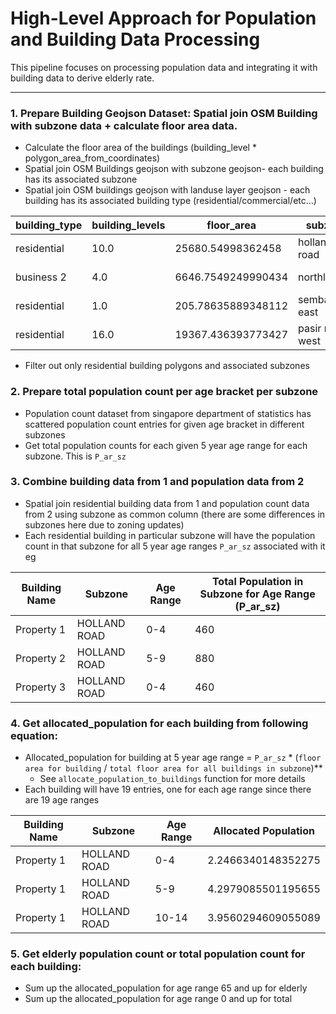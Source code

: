 # High-Level Approach for Population and Building Data Processing

This pipeline focuses on processing population data and integrating it with building data to derive elderly rate.

---

### 1. **Prepare Building Geojson Dataset: Spatial join OSM Building with subzone data + calculate floor area data.**
- Calculate the floor area of the buildings (building_level * polygon_area_from_coordinates)
- Spatial join OSM Buildings geojson with subzone geojson- each building has its associated subzone
- Spatial join OSM buildings geojson with landuse layer geojson - each building has its associated building type (residential/commercial/etc...)

| **building_type** | **building_levels** | **floor_area**       | **subzone**        | **geometry**          |
|--------------------|---------------------|-----------------------|---------------------|------------------------|
| residential        | 10.0               | 25680.54998362458     | holland road       | polygon coordinates    |
| business 2         | 4.0                | 6646.7549249990434    | northland          | polygon coordinates    |
| residential        | 1.0                | 205.78635889348112    | sembawang east     | polygon coordinates    |
| residential        | 16.0               | 19367.436393773427    | pasir ris west     | polygon coordinates    |

- Filter out only residential building polygons and associated subzones
### 2. **Prepare total population count per age bracket per subzone**
- Population count dataset from singapore department of statistics has scattered population count entries for given age bracket in different subzones
- Get total population counts for each given 5 year age range for each subzone. This is `P_ar_sz`
### 3. **Combine building data from 1 and population data from 2**
- Spatial join residential building data from 1 and population count data from 2 using subzone as common column (there are some differences in subzones here due to zoning updates)
- Each residential building in particular subzone will have the population count in that subzone for all 5 year age ranges `P_ar_sz` associated with it
eg

| **Building Name** | **Subzone**      | **Age Range** | **Total Population in Subzone for Age Range (P_ar_sz)** |
|--------------------|------------------|---------------|--------------------------------------------------------|
| Property 1         | HOLLAND ROAD    | 0-4           | 460                                                    |
| Property 2         | HOLLAND ROAD    | 5-9           | 880                                                    |
| Property 3         | HOLLAND ROAD    | 0-4           | 460                                                    |


### 4. **Get allocated_population for each building from following equation:**
- Allocated_population for building at 5 year age range = `P_ar_sz` * (`floor area for building` / `total floor area for all buildings in subzone`)**
    - See `allocate_population_to_buildings` function for more details
- Each building will have 19 entries, one for each age range since there are 19 age ranges

| **Building Name** | **Subzone**      | **Age Range** | **Allocated Population**       |
|--------------------|------------------|---------------|---------------------------------|
| Property 1         | HOLLAND ROAD    | 0-4           | 2.2466340148352275             |
| Property 1         | HOLLAND ROAD    | 5-9           | 4.2979085501195655             |
| Property 1         | HOLLAND ROAD    | 10-14         | 3.9560294609055089             |


### 5. **Get elderly population count or total population count for each building:**
- Sum up the allocated_population for age range 65 and up for elderly
- Sum up the allocated_population for age range 0 and up for total
